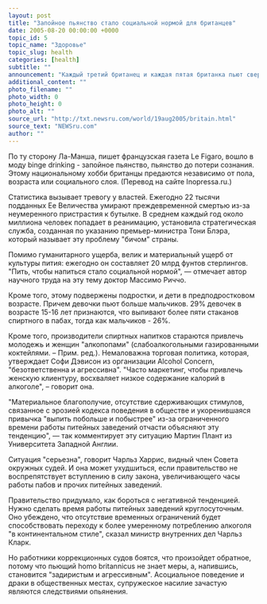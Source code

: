 ```yaml
---
layout: post
title: "Запойное пьянство стало социальной нормой для британцев"
date: 2005-08-20 00:00:00 +0000
topic_id: 5
topic_name: "Здоровье"
topic_slug: health
categories: [health]
subtitle: ""
announcement: "Каждый третий британец и каждая пятая британка пьют сверх меры. А 1,3 млн детей прикладываются к бутылке потому, что пьют их родители. Институт по изучению проблемы алкоголизма Соединенного Королевства Великобритании утверждает, что уже около десятилетия в стране развивается \"культура алкогольной интоксикации\"."
additional_content: ""
photo_filename: ""
photo_width: 0
photo_height: 0
photo_alt: ""
source_url: "http://txt.newsru.com/world/19aug2005/britain.html"
source_text: "NEWSru.com"
author: ""
---
```

По ту сторону Ла-Манша, пишет французская газета Le Figaro, вошло в моду binge drinking - запойное пьянство, пьянство до потери сознания. Этому национальному хобби британцы предаются независимо от пола, возраста или социального слоя. (Перевод на сайте Inopressa.ru.)

Статистика вызывает тревогу у властей. Ежегодно 22 тысячи подданных Ее Величества умирают преждевременной смертью из-за неумеренного пристрастия к бутылке. В среднем каждый год около миллиона человек попадает в реанимацию, установила стратегическая служба, созданная по указанию премьер-министра Тони Блэра, который называет эту проблему "бичом" страны.

Помимо гуманитарного ущерба, велик и материальный ущерб от культуры пития: ежегодно он составляет 20 млрд фунтов стерлингов. "Пить, чтобы напиться стало социальной нормой", &mdash; отмечает автор научного труда на эту тему доктор Массимо Риччо.

Кроме того, этому подвержены подростки, и дети в предподростковом возрасте. Причем девочки пьют больше мальчиков. 29% девочек в возрасте 15-16 лет признаются, что выпивают более пяти стаканов спиртного в пабах, тогда как мальчиков - 26%.

Кроме того, производители спиртных напитков стараются привлечь молодежь и женщин "алкопопами" (слабоалкогольными газированными коктейлями. – Прим. ред.). Немаловажна торговая политика, которая, утверждает Софи Дэвисон из организации Alcohol Concern, "безответственна и агрессивна". "Часто маркетинг, чтобы привлечь женскую клиентуру, восхваляет низкое содержание калорий в алкоголе", – говорит она.

"Материальное благополучие, отсутствие сдерживающих стимулов, связанное с эрозией кодекса поведения в обществе и укоренившаяся привычка "выпить побольше и побыстрее" из-за ограниченного времени работы питейных заведений отчасти объясняют эту тенденцию", &mdash; так комментирует эту ситуацию Мартин Плант из Университета Западной Англии.

Ситуация "серьезна", говорит Чарльз Харрис, видный член Совета окружных судей. И она может ухудшиться, если правительство не воспрепятствует вступлению в силу закона, увеличивающего часы работы пабов и прочих питейных заведений.

Правительство придумало, как бороться с негативной тенденцией. Нужно сделать время работы питейных заведений круглосуточным. Оно убеждено, что отсутствие временных ограничений будет способствовать переходу к более умеренному потреблению алкоголя "в континентальном стиле", сказал министр внутренних дел Чарльз Кларк.

Но работники коррекционных судов боятся, что произойдет обратное, потому что пьющий homo britannicus не знает меры, а, напившись, становится "задиристым и агрессивным". Асоциальное поведение и драки в общественных местах, супружеское насилие зачастую являются следствиями опьянения.

